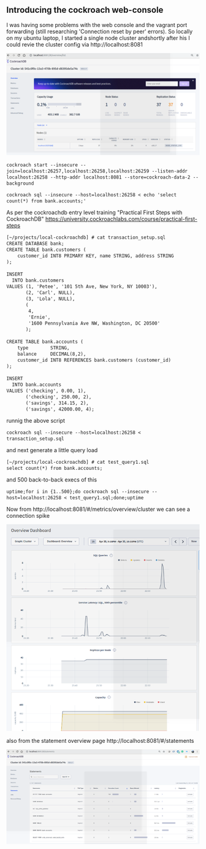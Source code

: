 ## Introducing the cockroach web-console 

I was having some problems with the web console and the vagrant port forwarding (still researching 'Connection reset by peer' errors). So locally on my ubuntu laptop, I started a single node cluster andshortly after his I could revie the cluster config via http://localhost:8081

![cockroachdb-web-console-frontpage.png](cockroachdb-web-console-frontpage.png)

```
cockroach start --insecure --join=localhost:26257,localhost:26258,localhost:26259 --listen-addr localhost:26258 --http-addr localhost:8081 --store=cockroach-data-2 --background
```

```
cockroach sql --insecure --host=localhost:26258 < echo 'select count(*) from bank.accounts;'
```

As per the cockroachdb entry level training "Practical First Steps with CockroachDB" https://university.cockroachlabs.com/course/practical-first-steps

```
[~/projects/local-cockroachdb] # cat transaction_setup.sql
CREATE DATABASE bank;
CREATE TABLE bank.customers (
    customer_id INT8 PRIMARY KEY, name STRING, address STRING
);

INSERT
  INTO bank.customers
VALUES (1, 'Petee', '101 5th Ave, New York, NY 10003'),
       (2, 'Carl', NULL),
       (3, 'Lola', NULL),
       (
        4,
        'Ernie',
        '1600 Pennsylvania Ave NW, Washington, DC 20500'
       );

CREATE TABLE bank.accounts (
    type        STRING,
    balance     DECIMAL(8,2),
    customer_id INT8 REFERENCES bank.customers (customer_id)
);

INSERT
  INTO bank.accounts
VALUES ('checking', 0.00, 1),
       ('checking', 250.00, 2),
       ('savings', 314.15, 2),
       ('savings', 42000.00, 4);
```

runnig the above script
```
cockroach sql --insecure --host=localhost:26258 < transaction_setup.sql
```

and next generate a little query load

```
[~/projects/local-cockroachdb] # cat test_query1.sql 
select count(*) from bank.accounts;
```

and 500 back-to-back execs of this

```
uptime;for i in {1..500};do cockroach sql --insecure --host=localhost:26258 < test_query1.sql;done;uptime
```

Now from http://localhost:8081/#/metrics/overview/cluster we can see a connection spike

![cluster-overview-query-spike.png](cluster-overview-query-spike.png)


also from the statement overview page http://localhost:8081/#/statements

![statement-overview.png](statement-overview.png)

